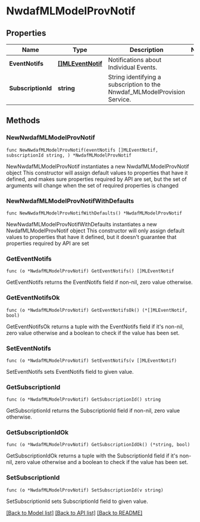 # NwdafMLModelProvNotif

## Properties

Name | Type | Description | Notes
------------ | ------------- | ------------- | -------------
**EventNotifs** | [**[]MLEventNotif**](MLEventNotif.md) | Notifications about Individual Events. | 
**SubscriptionId** | **string** | String identifying a subscription to the Nnwdaf_MLModelProvision Service. | 

## Methods

### NewNwdafMLModelProvNotif

`func NewNwdafMLModelProvNotif(eventNotifs []MLEventNotif, subscriptionId string, ) *NwdafMLModelProvNotif`

NewNwdafMLModelProvNotif instantiates a new NwdafMLModelProvNotif object
This constructor will assign default values to properties that have it defined,
and makes sure properties required by API are set, but the set of arguments
will change when the set of required properties is changed

### NewNwdafMLModelProvNotifWithDefaults

`func NewNwdafMLModelProvNotifWithDefaults() *NwdafMLModelProvNotif`

NewNwdafMLModelProvNotifWithDefaults instantiates a new NwdafMLModelProvNotif object
This constructor will only assign default values to properties that have it defined,
but it doesn't guarantee that properties required by API are set

### GetEventNotifs

`func (o *NwdafMLModelProvNotif) GetEventNotifs() []MLEventNotif`

GetEventNotifs returns the EventNotifs field if non-nil, zero value otherwise.

### GetEventNotifsOk

`func (o *NwdafMLModelProvNotif) GetEventNotifsOk() (*[]MLEventNotif, bool)`

GetEventNotifsOk returns a tuple with the EventNotifs field if it's non-nil, zero value otherwise
and a boolean to check if the value has been set.

### SetEventNotifs

`func (o *NwdafMLModelProvNotif) SetEventNotifs(v []MLEventNotif)`

SetEventNotifs sets EventNotifs field to given value.


### GetSubscriptionId

`func (o *NwdafMLModelProvNotif) GetSubscriptionId() string`

GetSubscriptionId returns the SubscriptionId field if non-nil, zero value otherwise.

### GetSubscriptionIdOk

`func (o *NwdafMLModelProvNotif) GetSubscriptionIdOk() (*string, bool)`

GetSubscriptionIdOk returns a tuple with the SubscriptionId field if it's non-nil, zero value otherwise
and a boolean to check if the value has been set.

### SetSubscriptionId

`func (o *NwdafMLModelProvNotif) SetSubscriptionId(v string)`

SetSubscriptionId sets SubscriptionId field to given value.



[[Back to Model list]](../README.md#documentation-for-models) [[Back to API list]](../README.md#documentation-for-api-endpoints) [[Back to README]](../README.md)


